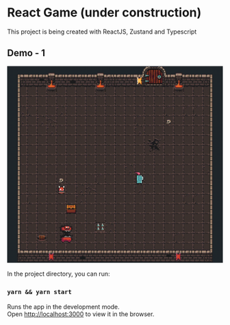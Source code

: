 # React Game (under construction)

This project is being created with ReactJS, Zustand and Typescript

## Demo - 1

![Demo](./demo/demo.gif)

In the project directory, you can run:

### `yarn && yarn start`

Runs the app in the development mode.\
Open [http://localhost:3000](http://localhost:3000) to view it in the browser.